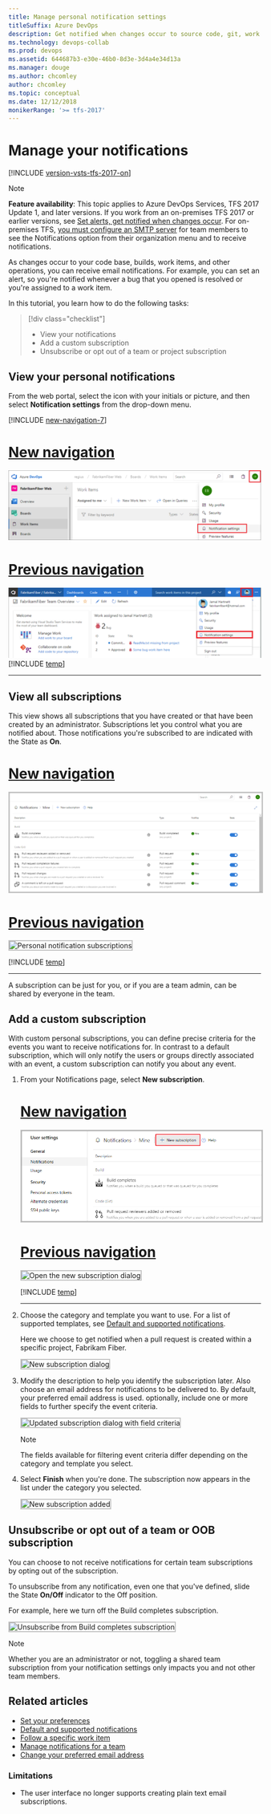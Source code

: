 ```yaml
---
title: Manage personal notification settings
titleSuffix: Azure DevOps
description: Get notified when changes occur to source code, git, work items, and builds when using Azure DevOps Services and Team Foundation Server (TFS)
ms.technology: devops-collab
ms.prod: devops
ms.assetid: 644687b3-e30e-46b0-8d3e-3d4a4e34d13a
ms.manager: douge
ms.author: chcomley
author: chcomley
ms.topic: conceptual
ms.date: 12/12/2018
monikerRange: '>= tfs-2017'
---
```


# Manage your notifications

[!INCLUDE [version-vsts-tfs-2017-on](../boards/_shared/version-vsts-tfs-2017-on.md)]

>[!NOTE]  
>**Feature availability**: This topic applies to Azure DevOps Services, TFS 2017 Update 1, and later versions. If you work from an on-premises TFS 2017 or earlier versions, see [Set alerts, get notified when changes occur](../boards/queries/alerts-and-notifications.md). For on-premises TFS, [you must configure an SMTP server](/tfs/server/admin/setup-customize-alerts) for team members to see the Notifications option from their organization menu and to  receive notifications.

As changes occur to your code base, builds, work items, and other operations, you can receive email notifications. For example, you can set an alert, so you're notified whenever a bug that you opened is resolved or you're assigned to a work item.

In this tutorial, you learn how to do the following tasks:

> [!div class="checklist"]   
> * View your notifications    
> * Add a custom subscription      
> * Unsubscribe or opt out of a team or project subscription

## View your personal notifications

From the web portal, select the icon with your initials or picture, and then select **Notification settings** from the drop-down menu.

[!INCLUDE [new-navigation-7](../_shared/new-navigation-7.md)]

# [New navigation](#tab/new-nav)

   ![Navigate to personal notifications page](_img/nav-personal-notifications-hub-newnav.png)  

# [Previous navigation](#tab/previous-nav)

   ![Navigate to personal notifications page](_img/nav-personal-notifications-hub.png)  
   [!INCLUDE [temp](../_shared/previous-navigation-not-supported-azd.md)]   

---

## View all subscriptions

This view shows all subscriptions that you have created or that have been created by an administrator. Subscriptions let you control what you are notified about. Those notifications you're subscribed to are indicated with the State as **On**.

# [New navigation](#tab/new-nav)
 
<img src="_img/unsubscribe-personal-notifications-newnav.png" alt="Personal notification subscriptions" style="border: 2px solid #C3C3C3;" />

# [Previous navigation](#tab/previous-nav)

<img src="_img/unsubscribe-personal-notifications.png" alt="Personal notification subscriptions" style="border: 2px solid #C3C3C3;" />  

[!INCLUDE [temp](../_shared/previous-navigation-not-supported-azd.md)]

---

A subscription can be just for you, or if you are a team admin, can be shared by everyone in the team.

## Add a custom subscription

With custom personal subscriptions, you can define precise criteria for the events you want to receive notifications for. In contrast to a default subscription, which will only notify the users or groups directly associated with an event, a custom subscription can notify you about any event.

1. From your Notifications page, select **New subscription**.

   # [New navigation](#tab/new-nav)

   <img src="_img/manage-personal-notifications-new-subscription-newnav.png" alt="Open the new subscription dialog" style="border: 2px solid #C3C3C3;" />

   # [Previous navigation](#tab/previous-nav)

   <img src="_img/manage-personal-notifications-new-subscription.png" alt="Open the new subscription dialog" style="border: 2px solid #C3C3C3;" />
   
	[!INCLUDE [temp](../_shared/previous-navigation-not-supported-azd.md)]
  
   ---

2. Choose the category and template you want to use. For a list of supported templates, see [Default and supported notifications](oob-built-in-notifications.md).

	Here we choose to get notified when a pull request is created within a specific project, Fabrikam Fiber.

	<img src="_img/manage-personal-notifications-new-subscription-dialog.png" alt="New subscription dialog" style="border: 2px solid #C3C3C3;" />

3. Modify the description to help you identify the subscription later. Also choose an email address for notifications to be delivered to. By default, your preferred email address is used. optionally, include one or more fields to further specify the event criteria.

	<img src="_img/manage-personal-notifications-complete-pull-request-subscription.png" alt="Updated subscription dialog with field criteria" style="border: 2px solid #C3C3C3;" />

	> [!NOTE]   
	> The fields available for filtering event criteria differ depending on the category and template you select.   

4. Select **Finish** when you're done. The subscription now appears in the list under the category you selected.

	<img src="_img/manage-personal-notifications-subscription-added.png" alt="New subscription added" style="border: 2px solid #C3C3C3;" />

## Unsubscribe or opt out of a team or OOB subscription

You can choose to not receive notifications for certain team subscriptions by opting out of the subscription.

To unsubscribe from any notification, even one that you've defined, slide the State **On/Off** indicator to the Off position.
 
For example, here we turn off the Build completes subscription.

<img src="_img/unsubscribe-from-build-completes.png" alt="Unsubscribe from Build completes subscription" style="border: 2px solid #C3C3C3;" />

>[!NOTE]  
>Whether you are an administrator or not, toggling a shared team subscription from your notification settings only impacts you and not other team members.



<!--- TFS 2017 Update 1 settings 
To manage your notification settings, select the Notifications option under the profile menu:
	
![Access personal notifications settings via the profile menu](../project/wiki/_img/personal-profile-menu.png)

Learn more about [team subscriptions](manage-team-notifications.md).

![Personal notification settings](../project/wiki/_img/personal-notifications.png)

From this view, you can create, edit, disable, or delete custom subscriptions that you have created for yourself. You can also see shared team subscriptions.

## Create a subscription

1. From your Notifications, choose **New**.
	
3. Select the type of activity you want to be notified about.
	
	![Select event category and template](../project/wiki/_img/new-sub-page1.png)

4. Provide a description to help you identify the subscription later. Also choose an email address for notifications to be delivered to. By default, your preferred email address is used.

	![Select event category and template](../project/wiki/_img/new-sub-description-and-delivery.png)

5. Choose whether you want to receive notifications about activity in all projects or only a specific project.

	![Select scope](../project/wiki/_img/new-sub-scope.png)

6. Optionally configure additional filter criteria.

	![Select scope](../project/wiki/_img/new-sub-filter-conditions.png)

7. Select **Finish** to save the new subscription.

## Opt out of a team subscription

You can choose to not receive notifications for certain team subscriptions by opt'ing out of the subscription.

1. Open your notifications settings from the profile menu.
	
	![Access personal notifications settings via the profile menu](../project/wiki/_img/personal-profile-menu.png)

2. Find the team subscription in the shared subscriptions section.

	![Shared subscriptions list](../project/wiki/_img/shared-sub.png)

3. Move the toggle to opt out of receiving notifications for this subscription.

    ![Opt'ed out of a shared sub](../project/wiki/_img/shared-sub-opt-out.png)

-->

## Related articles

- [Set your preferences](../organizations/settings/set-your-preferences.md)
- [Default and supported notifications](oob-built-in-notifications.md)
- [Follow a specific work item](../boards/work-items/follow-work-items.md)  
- [Manage notifications for a team](howto-manage-team-notifications.md)  
- [Change your preferred email address](change-email-address.md)

### Limitations

* The user interface no longer supports creating plain text email subscriptions.